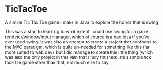 # TicTacToe
A simple Tic Tac Toe game I make in Java to explore the horror that is swing

This was a start to learning to what extent I could use swing for a game renderer/window/input manager, which of cource is a bad 
idea if you've ever used swing. It was also an attempt to create a project that conforms to the MVC paradigm, which is quite 
un-needed for something like this (far more suited to web dev), but I did manage to create this little thing (which was also the 
only project in this vain that I fully finished). Its a simple tick tack toe game other than that, not much else to say.
